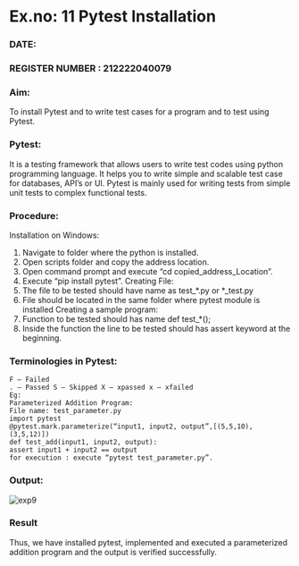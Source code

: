 # Ex.no: 11 Pytest Installation

### DATE:                                                                          
### REGISTER NUMBER : 212222040079

### Aim: 
To install Pytest and to write test cases for a program and to test using Pytest. 

### Pytest: 
It is a testing framework that allows users to write test codes using python programming 
language. It helps you to write simple and scalable test case for databases, API’s or UI. Pytest 
is mainly used for writing tests from simple unit tests to complex functional tests. 

### Procedure: 
Installation on Windows: 
1) Navigate to folder where the python is installed. 
2) Open scripts folder and copy the address location. 
3) Open command prompt and execute “cd copied_address_Location”. 
4) Execute “pip install pytest”. 
Creating File: 
1) The file to be tested should have name as test_*.py or *_test.py 
2) File should be located in the same folder where pytest module is installed 
Creating a sample program: 
1) Function to be tested should has name def test_*(); 
2) Inside the function the line to be tested should has assert keyword at the beginning.
   
### Terminologies in Pytest: 
```
F – Failed 
. – Passed S – Skipped X – xpassed x – xfailed 
Eg: 
Parameterized Addition Program: 
File name: test_parameter.py 
import pytest 
@pytest.mark.parameterize(“input1, input2, output”,[(5,5,10),(3,5,12)]) 
def test_add(input1, input2, output): 
assert input1 + input2 == output 
for execution : execute “pytest test_parameter.py”.
```

### Output:

![exp9](https://github.com/user-attachments/assets/a7c7ca47-28ba-4d88-991e-4d5c1491eb74)

### Result
Thus, we have installed pytest, implemented and executed a parameterized addition 
program and the output is verified successfully.
